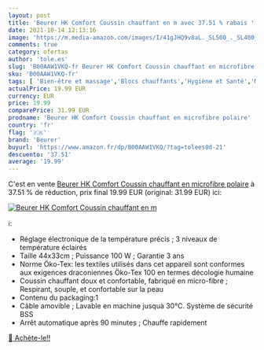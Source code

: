 ```yaml
---
layout: post
title: 'Beurer HK Comfort Coussin chauffant en m avec 37.51 % rabais '
date: 2021-10-14 12:13:16
image: 'https://m.media-amazon.com/images/I/41gJHQ9v8aL._SL500_._SL400_.jpg'
comments: true
category: ofertas
author: 'tole.es'
slug: 'B00AAW1VKQ-fr Beurer HK Comfort Coussin chauffant en microfibre polaire'
sku: 'B00AAW1VKQ-fr'
tags: [ 'Bien-être et massage','Blocs chauffants','Hygiène et Santé','Massage et relaxation','Traitements chaud-froid','beurer', ]
actualPrice: 19.99 EUR
currency: EUR
price: 19.99
comparePrice: 31.99 EUR
prodname: 'Beurer HK Comfort Coussin chauffant en microfibre polaire'
country: 'fr'
flag: '🇫🇷'
brand: 'Beurer'
buyurl: 'https://www.amazon.fr/dp/B00AAW1VKQ/?tag=tolees0d-21'
descuento: '37.51'
average: '19.99'
---
```


C'est en vente [Beurer HK Comfort Coussin chauffant en microfibre polaire](https://www.amazon.fr/dp/B00AAW1VKQ/?tag=tolees0d-21)  à  37.51 % de réduction, prix final  19.99 EUR (original: 31.99 EUR) ici:

[![Beurer HK Comfort Coussin chauffant en m](https://m.media-amazon.com/images/I/41gJHQ9v8aL._SL500_._SL400_.jpg)](https://www.amazon.fr/dp/B00AAW1VKQ/?tag=tolees0d-21)

ℹ️:

- Réglage électronique de la température précis ; 3 niveaux de température éclairés
- Taille 44x33cm ; Puissance 100 W ; Garantie 3 ans
- Norme Öko-Tex: les textiles utilisés dans cet appareil sont conformes aux exigences draconiennes Öko-Tex 100 en termes décologie humaine
- Coussin chauffant doux et confortable, fabriqué en micro-fibre ; Respirant, souple, et confortable sur la peau
- Contenu du packaging:1
- Câble amovible ; Lavable en machine jusquà 30°C. Système de sécurité BSS
- Arrêt automatique après 90 minutes ; Chauffe rapidement

[🛒 Achète-le!!](https://www.amazon.fr/dp/B00AAW1VKQ/?tag=tolees0d-21)

